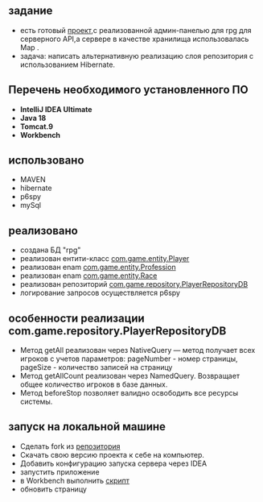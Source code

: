 
## задание
- есть готовый [проект](https://github.com/vasylmalik/project-hibernate-1),с реализованной админ-панелью для rpg для серверного API,а сервере в качестве хранилища использовалась Map .
- задача: написать альтернативную реализацию слоя репозитория с использованием Hibernate.

## Перечень необходимого установленного ПО

* **IntelliJ IDEA Ultimate**
* **Java 18**
* **Tomcat.9**
* **Workbench**


## использовано
- MAVEN
- hibernate
- p6spy
- mySql



## реализовано
- создана БД "rpg"
- реализован ентити-класс  [com.game.entity.Player]()
- реализован enam [com.game.entity.Profession]()
- реализован enam [com.game.entity.Race]()
- реализован репозиторий [com.game.repository.PlayerRepositoryDB]()
- логирование запросов осуществляется p6spy





## особенности реализации com.game.repository.PlayerRepositoryDB
- Метод getAll реализован через NativeQuery — метод получает всех игроков  с учетов параметров: pageNumber - номер страницы, pageSize - количество записей на страницу
- Метод getAllCount реализован через NamedQuery. Возвращает общее количество игроков в базе данных.
- Метод beforeStop позволяет валидно освободить все ресурсы системы.

## запуск на локальной машине
- Сделать fork из [репозитория](https://github.com/UBCh/project-hibernate)
- Скачать свою версию проекта к себе на компьютер.
- Добавить конфигурацию запуска сервера через IDEA
- запустить приложение 
- в Workbench выполнить [скрипт]()
- обновить страницу



